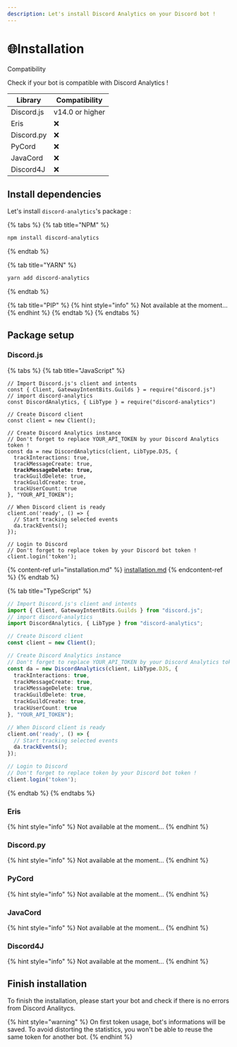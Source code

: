 ```yaml
---
description: Let's install Discord Analytics on your Discord bot !
---
```


# 🌐Installation

Compatibility

Check if your bot is compatible with Discord Analytics !

| Library    | Compatibility   |
| ---------- | --------------- |
| Discord.js | v14.0 or higher |
| Eris       | ❌               |
| Discord.py | ❌               |
| PyCord     | ❌               |
| JavaCord   | ❌               |
| Discord4J  | ❌               |

## Install dependencies

Let's install `discord-analytics`'s package :&#x20;

{% tabs %}
{% tab title="NPM" %}
```sh
npm install discord-analytics
```
{% endtab %}

{% tab title="YARN" %}
```sh
yarn add discord-analytics
```
{% endtab %}

{% tab title="PIP" %}
{% hint style="info" %}
Not available at the moment...
{% endhint %}
{% endtab %}
{% endtabs %}

## Package setup

### Discord.js

{% tabs %}
{% tab title="JavaScript" %}
<pre class="language-javascript" data-overflow="wrap"><code class="lang-javascript">// Import Discord.js's client and intents
const { Client, GatewayIntentBits.Guilds } = require("discord.js")
// import discord-analytics
const DiscordAnalytics, { LibType } = require("discord-analytics")

// Create Discord client
const client = new Client();

// Create Discord Analytics instance
// Don't forget to replace YOUR_API_TOKEN by your Discord Analytics token !
const da = new DiscordAnalytics(client, LibType.DJS, {
  trackInteractions: true,
  trackMessageCreate: true,
<strong>  trackMessageDelete: true,
</strong>  trackGuildDelete: true,
  trackGuildCreate: true,
  trackUserCount: true
}, "YOUR_API_TOKEN");

// When Discord client is ready
client.on('ready', () => {
  // Start tracking selected events
  da.trackEvents();
});

// Login to Discord
// Don't forget to replace token by your Discord bot token !
client.login('token');
</code></pre>

{% content-ref url="installation.md" %}
[installation.md](installation.md)
{% endcontent-ref %}
{% endtab %}

{% tab title="TypeScript" %}
```typescript
// Import Discord.js's client and intents
import { Client, GatewayIntentBits.Guilds } from "discord.js";
// import discord-analytics
import DiscordAnalytics, { LibType } from "discord-analytics";

// Create Discord client
const client = new Client();

// Create Discord Analytics instance
// Don't forget to replace YOUR_API_TOKEN by your Discord Analytics token !
const da = new DiscordAnalytics(client, LibType.DJS, {
  trackInteractions: true,
  trackMessageCreate: true,
  trackMessageDelete: true,
  trackGuildDelete: true,
  trackGuildCreate: true,
  trackUserCount: true
}, "YOUR_API_TOKEN");

// When Discord client is ready
client.on('ready', () => {
  // Start tracking selected events
  da.trackEvents();
});

// Login to Discord
// Don't forget to replace token by your Discord bot token !
client.login('token');
```
{% endtab %}
{% endtabs %}

### Eris

{% hint style="info" %}
Not available at the moment...
{% endhint %}

### Discord.py

{% hint style="info" %}
Not available at the moment...
{% endhint %}

### PyCord

{% hint style="info" %}
Not available at the moment...
{% endhint %}

### JavaCord

{% hint style="info" %}
Not available at the moment...
{% endhint %}

### Discord4J

{% hint style="info" %}
Not available at the moment...
{% endhint %}

## Finish installation

To finish the installation, please start your bot and check if there is no errors from Discord Analitycs.

{% hint style="warning" %}
On first token usage, bot's informations will be saved. To avoid distorting the statistics, you won't be able to reuse the same token for another bot.
{% endhint %}
